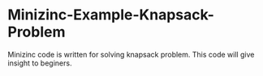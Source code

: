 # Minizinc-Example-Knapsack-Problem
Minizinc code is written for solving knapsack problem. This code will give insight to beginers.
